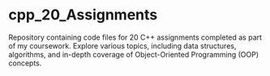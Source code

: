 # cpp_20_Assignments
Repository containing code files for 20 C++ assignments completed as part of my coursework. Explore various topics, including data structures, algorithms, and in-depth coverage of Object-Oriented Programming (OOP) concepts.
